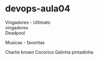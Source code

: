 # devops-aula04
Vingadores - Ultimato </br>
vingadores</br>
Deadpool</br>



Musicas - favoritas

Charlie brown 
Cocorico
Galinha pintadinha
